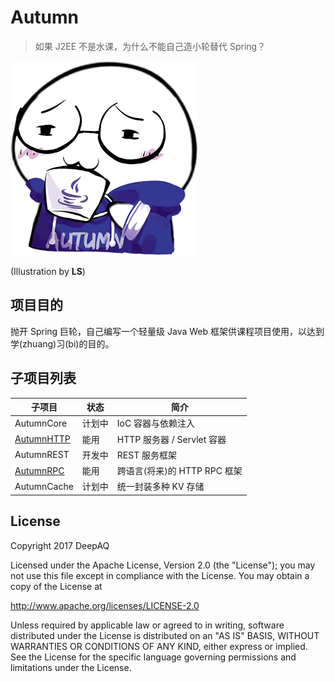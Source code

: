# Autumn
> 如果 J2EE 不是水课，为什么不能自己造小轮替代 Spring？

![Logo](rxj-autumn.png)

(Illustration by **LS**)

## 项目目的
抛开 Spring 巨轮，自己编写一个轻量级 Java Web 框架供课程项目使用，以达到学(zhuang)习(bi)的目的。

## 子项目列表
| 子项目 | 状态 | 简介 |
| --- | --- | --- |
| AutumnCore | 计划中 | IoC 容器与依赖注入 |
| [AutumnHTTP](autumn-http/) | 能用 | HTTP 服务器 / Servlet 容器 |
| AutumnREST | 开发中 | REST 服务框架 |
| [AutumnRPC](autumn-rpc/) | 能用 | 跨语言(将来)的 HTTP RPC 框架 |
| AutumnCache | 计划中 | 统一封装多种 KV 存储 |

## License
Copyright 2017 DeepAQ

Licensed under the Apache License, Version 2.0 (the "License");
you may not use this file except in compliance with the License.
You may obtain a copy of the License at

http://www.apache.org/licenses/LICENSE-2.0

Unless required by applicable law or agreed to in writing, software
distributed under the License is distributed on an "AS IS" BASIS,
WITHOUT WARRANTIES OR CONDITIONS OF ANY KIND, either express or implied.
See the License for the specific language governing permissions and
limitations under the License.